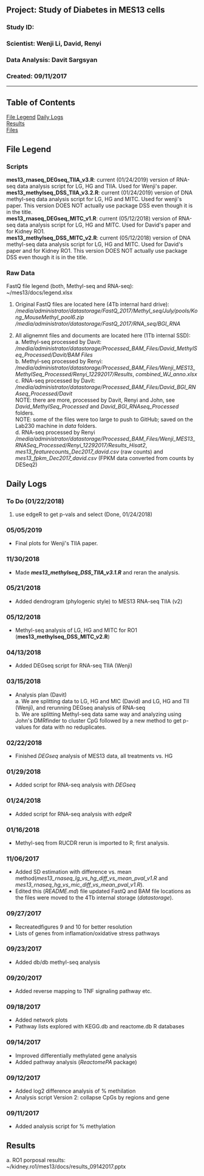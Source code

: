 ##  Project: Study of Diabetes in MES13 cells
### Study ID: 
### Scientist: Wenji Li, David, Renyi
### Data Analysis: Davit Sargsyan 
### Created: 09/11/2017 

---    

## Table of Contents
[File Legend](#leg)
[Daily Logs](#logs)  
[Results](#results)   
[Files](#files)

## File Legend<a name="files"></a>
### Scripts
**mes13_rnaseq_DEGseq_TIIA_v3.R**: current (01/24/2019) version of RNA-seq data analysis script for LG, HG and TIIA. Used for Wenji's paper.    
**mes13_methylseq_DSS_TIIA_v3.2.R**: current (01/24/2019) version of DNA methyl-seq data analysis script for LG, HG and MITC. Used for wenji's paper. This version DOES NOT actually use package DSS even though it is in the title.    
**mes13_rnaseq_DEGseq_MITC_v1.R**: current (05/12/2018) version of RNA-seq data analysis script for LG, HG and MITC. Used for David's paper and for Kidney RO1.       
**mes13_methylseq_DSS_MITC_v2.R**: current (05/12/2018) version of DNA methyl-seq data analysis script for LG, HG and MITC. Used for David's paper and for Kidney RO1. This version DOES NOT actually use package DSS even though it is in the title.   
   
### Raw Data
FastQ file legend (both, Methyl-seq and RNA-seq):    
~/mes13/docs/legend.xlsx    

1. Original FastQ files are located here (4Tb internal hard drive):    
*/media/administrator/datastorage/FastQ_2017/Methyl_seq/July/pools/Kong_MouseMethyl_pool6.zip*    
*/media/administrator/datastorage/FastQ_2017/RNA_seq/BGI_RNA*   
   
2. All alignemnt files and documents are located here (1Tb internal SSD):    
a. Methyl-seq processed by Davit:    
*/media/administrator/datastorage/Processed_BAM_Files/David_MethylSeq_Processed/Davit/BAM Files*   
b. Methyl-seq processed by Renyi:  
*/media/administrator/datastorage/Processed_BAM_Files/Wenji_MES13_MethylSeq_Processed/Renyi_12292017/Results*, *combined_WJ_anno.xlsx*   
c. RNA-seq processed by Davit:      
*/media/administrator/datastorage/Processed_BAM_Files/David_BGI_RNAseq_Processed/Davit*   
NOTE: there are more, processed by Davit, Renyi and John, see *David_MethylSeq_Processed* and *David_BGI_RNAseq_Processed* folders.    
NOTE: some of the files were too large to push to GitHub; saved on the Lab230 machine in *data* folders.    
d. RNA-seq processed by Renyi    
*/media/administrator/datastorage/Processed_BAM_Files/Wenji_MES13_RNASeq_Processed/Renyi_12292017/Results_Hisat2*, *mes13_featurecounts_Dec2017_david.csv* (raw counts) and *mes13_fpkm_Dec2017_david.csv* (FPKM data converted from counts by DESeq2)

## Daily Logs<a name="logs"></a>
### To Do (01/22/2018)
1. use edgeR to get p-vals and select (Done, 01/24/2018)

### 05/05/2019
* Final plots for Wenji's TIIA paper.

### 11/30/2018
* Made ***mes13_methylseq_DSS_TIIA_v3.1.R*** and reran the analysis.

### 05/21/2018
* Added dendrogram (phylogenic style) to MES13 RNA-seq TIIA (v2)

### 05/12/2018
* Methyl-seq analysis of LG, HG and MITC for RO1 (**mes13_methylseq_DSS_MITC_v2.R**)

### 04/13/2018
* Added DEGseq script for RNA-seq TIIA (Wenji)

### 03/15/2018
* Analysis plan (Davit)    
a. We are splitting data to LG, HG and MIC (David) and LG, HG and TII (Wenji), and rerunning DEGseq analysis of RNA-seq    
b. We are splitting Methyl-seq data same way and analyzing using John's DMRfinder to  cluster CpG followed by a new method to get p-values for data with no reduplicates.    

### 02/22/2018
* Finished *DEGseq* analysis of MES13 data, all treatments vs. HG

### 01/29/2018
* Added script for RNA-seq analysis with *DEGseq*

### 01/24/2018
* Added script for RNA-seq analysis with *edgeR*

### 01/16/2018
* Methyl-seq from RUCDR rerun is imported to R; first analysis.

### 11/06/2017
* Added SD estimation with difference vs. mean method(*mes13_rnaseq_lg_vs_hg_diff_vs_mean_pval_v1.R* and *mes13_rnaseq_hg_vs_mic_diff_vs_mean_pval_v1.R*).        
* Edited this (*README.md*) file updated FastQ and BAM file locations as the files were moved to the 4Tb internal storage (*datastorage*).   

### 09/27/2017
* Recreatedfigures 9 and 10 for better resolution
* Lists of genes from inflamation/oxidative stress pathways

### 09/23/2017
* Added db/db methyl-seq analysis

### 09/20/2017
* Added reverse mapping to TNF signaling pathway etc.

### 09/18/2017
* Added network plots
* Pathway lists explored with KEGG.db and reactome.db R databases

### 09/14/2017
* Improved differentially methylated gene analysis
* Added pathway analysis (*ReactomePA* package)

### 09/12/2017
* Added log2 difference analysis of % methilation
* Analysis script Version 2: collapse CpGs by regions and gene

### 09/11/2017
* Added analysis script for % methylation

## Results <a name="results"></a>
a. RO1 porposal results:   
~/kidney.ro1/mes13/docs/results_09142017.pptx